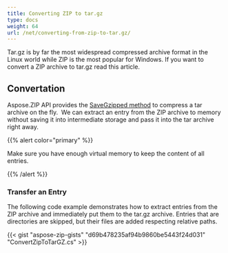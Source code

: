 ```yaml
---
title: Converting ZIP to tar.gz
type: docs
weight: 64
url: /net/converting-from-zip-to-tar.gz/
---
```


Tar.gz is by far the most widespread compressed archive format in the Linux world while ZIP is the most popular for Windows. If you want to convert a ZIP archive to tar.gz read this article.


## **Convertation**
Aspose.ZIP API provides the [SaveGzipped method](https://reference.aspose.com/zip/net/aspose.zip.tar.tararchive/savegzipped/methods/1) to compress a tar archive on the fly.  We can extract an entry from the ZIP archive to memory without saving it into intermediate storage and pass it into the tar archive right away.

{{% alert color="primary" %}} 
 
Make sure you have enough virtual memory to keep the content of all entries.

{{% /alert %}} 

### **Transfer an Entry**
The following code example demonstrates how to extract entries from the ZIP archive and immediately put them to the tar.gz archive. 
Entries that are directories are skipped, but their files are added respecting relative paths.

{{< gist "aspose-zip-gists" "d69b478235af94b9860be5443f24d031" "ConvertZipToTarGZ.cs" >}}